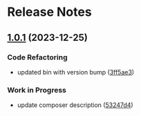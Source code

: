 # Release Notes

## [1.0.1](https://github.com/jetstreamlabs/doczilla-installer/compare/v1.0.0...v1.0.1) (2023-12-25)


### Code Refactoring

* updated bin with version bump ([3ff5ae3](https://github.com/jetstreamlabs/doczilla-installer/commit/3ff5ae33e6b9983dc4a680433eb63a46aa0b0fea))


### Work in Progress

* update composer description ([53247d4](https://github.com/jetstreamlabs/doczilla-installer/commit/53247d4e1dd0ffb955b45a125d6778017b41ef77))
